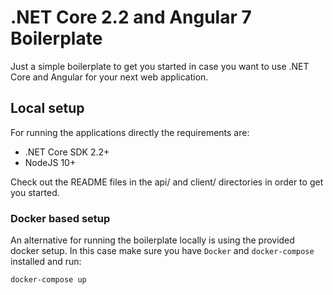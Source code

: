 # .NET Core 2.2 and Angular 7 Boilerplate

Just a simple boilerplate to get you started in case you want to use .NET Core and Angular for your next web application.

## Local setup

For running the applications directly the requirements are:

 - .NET Core SDK 2.2+
 - NodeJS 10+

Check out the README files in the api/ and client/ directories in order to get you started.

### Docker based setup

An alternative for running the boilerplate locally is using the provided docker setup.
In this case make sure you have `Docker` and `docker-compose` installed and run:

```
docker-compose up
```
